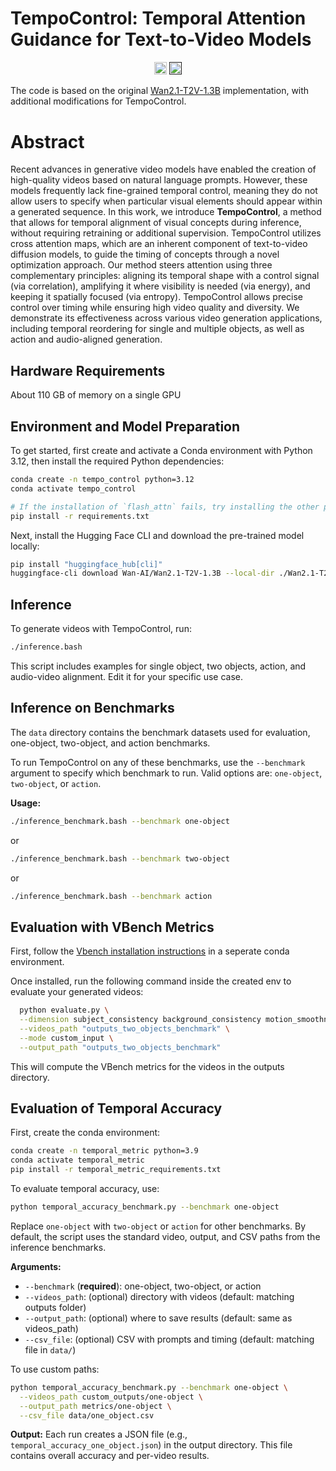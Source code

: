 # TempoControl: Temporal Attention Guidance for Text-to-Video Models
<div align="center">
<a href="https://shira-schiber.github.io/TempoControl/"><img src="https://img.shields.io/static/v1?label=Project&message=Website&color=red" height=20.5></a> 
 <a href=""><img src="https://img.shields.io/badge/arXiv-2306.00966-b31b1b.svg" height=20.5></a>
</div>

The code is based on the original [Wan2.1-T2V-1.3B](https://github.com/Wan-Video/Wan2.1) implementation, with additional modifications for TempoControl.


# Abstract

Recent advances in generative video models have enabled
the creation of high-quality videos based on natural language
prompts. However, these models frequently lack fine-grained
temporal control, meaning they do not allow users to specify when particular visual elements should appear within a
generated sequence. In this work, we introduce **TempoControl**, a method that allows for temporal alignment of visual concepts during inference, without requiring retraining
or additional supervision. TempoControl utilizes cross attention maps, which are an inherent component of text-to-video diffusion models, to guide the timing of concepts
through a novel optimization approach. Our method steers
attention using three complementary principles: aligning its
temporal shape with a control signal (via correlation), amplifying it where visibility is needed (via energy), and keeping
it spatially focused (via entropy). TempoControl allows
precise control over timing while ensuring high video quality
and diversity. We demonstrate its effectiveness across various
video generation applications, including temporal reordering
for single and multiple objects, as well as action and audio-aligned generation.

## Hardware Requirements

About 110 GB of memory on a single GPU

## Environment and Model Preparation

To get started, first create and activate a Conda environment with Python 3.12, then install the required Python dependencies:

```bash
conda create -n tempo_control python=3.12
conda activate tempo_control

# If the installation of `flash_attn` fails, try installing the other packages first and install `flash_attn` last
pip install -r requirements.txt
```

Next, install the Hugging Face CLI and download the pre-trained model locally:

```bash
pip install "huggingface_hub[cli]"
huggingface-cli download Wan-AI/Wan2.1-T2V-1.3B --local-dir ./Wan2.1-T2V-1.3B
```

## Inference

To generate videos with TempoControl, run:

```bash
./inference.bash
```

This script includes examples for single object, two objects, action, and audio-video alignment. 
Edit it for your specific use case.

## Inference on Benchmarks

The `data` directory contains the benchmark datasets used for evaluation, one-object, two-object, and action benchmarks.

To run TempoControl on any of these benchmarks, use the `--benchmark` argument to specify which benchmark to run. Valid options are: `one-object`, `two-object`, or `action`.

**Usage:**

```bash
./inference_benchmark.bash --benchmark one-object
```

or

```bash
./inference_benchmark.bash --benchmark two-object
```

or

```bash
./inference_benchmark.bash --benchmark action
```


## Evaluation with VBench Metrics

First, follow the [Vbench installation instructions](https://github.com/Vchitect/VBench?tab=readme-ov-file#hammer-installation) in a seperate conda environment.

Once installed, run the following command inside the created env to evaluate your generated videos:

```bash
  python evaluate.py \
  --dimension subject_consistency background_consistency motion_smoothness dynamic_degree aesthetic_quality imaging_quality \
  --videos_path "outputs_two_objects_benchmark" \
  --mode custom_input \
  --output_path "outputs_two_objects_benchmark"
```

This will compute the VBench metrics for the videos in the outputs directory.


## Evaluation of Temporal Accuracy

First, create the conda environment:

```bash
conda create -n temporal_metric python=3.9
conda activate temporal_metric
pip install -r temporal_metric_requirements.txt
```


To evaluate temporal accuracy, use:

```bash
python temporal_accuracy_benchmark.py --benchmark one-object
```

Replace `one-object` with `two-object` or `action` for other benchmarks. By default, the script uses the standard video, output, and CSV paths from the inference benchmarks.

**Arguments:**
- `--benchmark` (**required**): one-object, two-object, or action
- `--videos_path`: (optional) directory with videos (default: matching outputs folder)
- `--output_path`: (optional) where to save results (default: same as videos_path)
- `--csv_file`: (optional) CSV with prompts and timing (default: matching file in `data/`)

To use custom paths:

```bash
python temporal_accuracy_benchmark.py --benchmark one-object \
  --videos_path custom_outputs/one-object \
  --output_path metrics/one-object \
  --csv_file data/one_object.csv
```

**Output:**
Each run creates a JSON file (e.g., `temporal_accuracy_one_object.json`) in the output directory. This file contains overall accuracy and per-video results.